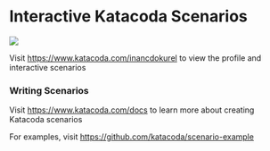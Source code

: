# Interactive Katacoda Scenarios

[![](http://shields.katacoda.com/katacoda/inancdokurel/count.svg)](https://www.katacoda.com/inancdokurel "Get your profile on Katacoda.com")

Visit https://www.katacoda.com/inancdokurel to view the profile and interactive scenarios

### Writing Scenarios
Visit https://www.katacoda.com/docs to learn more about creating Katacoda scenarios

For examples, visit https://github.com/katacoda/scenario-example
